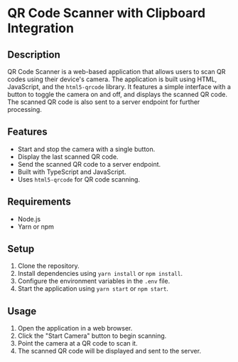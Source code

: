 # QR Code Scanner with Clipboard Integration

## Description

QR Code Scanner is a web-based application that allows users to scan QR codes using their device's camera. The application is built using HTML, JavaScript, and the `html5-qrcode` library. It features a simple interface with a button to toggle the camera on and off, and displays the scanned QR code. The scanned QR code is also sent to a server endpoint for further processing.

## Features
- Start and stop the camera with a single button.
- Display the last scanned QR code.
- Send the scanned QR code to a server endpoint.
- Built with TypeScript and JavaScript.
- Uses `html5-qrcode` for QR code scanning.

## Requirements
- Node.js
- Yarn or npm

## Setup
1. Clone the repository.
2. Install dependencies using `yarn install` or `npm install`.
3. Configure the environment variables in the `.env` file.
4. Start the application using `yarn start` or `npm start`.

## Usage
1. Open the application in a web browser.
2. Click the "Start Camera" button to begin scanning.
3. Point the camera at a QR code to scan it.
4. The scanned QR code will be displayed and sent to the server.